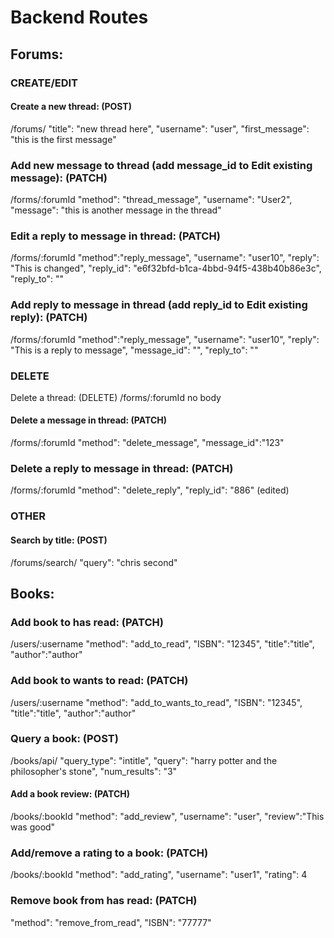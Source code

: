 # Backend Routes
## Forums:
### CREATE/EDIT
#### Create a new thread: (POST)
/forums/
"title": "new thread here",
 	"username": "user",
 	"first_message": "this is the first message"
	
### Add new message to thread (add message_id to Edit existing message): (PATCH)
/forms/:forumId
"method": "thread_message",
"username": "User2",
"message": "this is another message in the thread"

### Edit a reply to message in thread: (PATCH)
/forms/:forumId
"method":"reply_message",
"username": "user10",
"reply": "This is changed",
"reply_id": "e6f32bfd-b1ca-4bbd-94f5-438b40b86e3c",
"reply_to": ""

### Add reply to message in thread (add reply_id to Edit existing reply): (PATCH)
/forms/:forumId
"method":"reply_message",
"username": "user10",
"reply": "This is a reply to message",
"message_id": "",
"reply_to": ""

### DELETE

Delete a thread: (DELETE)
/forms/:forumId
no body
#### Delete a message in thread: (PATCH)
/forms/:forumId
"method": "delete_message",
"message_id":"123"

### Delete a reply to message in thread: (PATCH)
/forms/:forumId
"method": "delete_reply",
"reply_id": "886" (edited) 
### OTHER
#### Search by title: (POST)
/forums/search/
"query": "chris second"

## Books:
### Add book to has read: (PATCH)
/users/:username
"method": "add_to_read",
 	"ISBN": "12345",
 	"title":"title",
 	"author":"author"

### Add book to wants to read: (PATCH)
/users/:username
"method": "add_to_wants_to_read",
 	"ISBN": "12345",
 	"title":"title",
 	"author":"author"

### Query a book: (POST)
/books/api/
"query_type": "intitle",
 	"query": "harry potter and the philosopher's stone",
 	"num_results": "3"
	
#### Add a book review: (PATCH)
/books/:bookId
"method": "add_review",
"username": "user",
"review":"This was good"

### Add/remove a rating to a book: (PATCH)
/books/:bookId
"method": "add_rating",
 	"username": "user1",
 	"rating": 4

### Remove book from has read: (PATCH)
"method": "remove_from_read",
 "ISBN": "77777"
